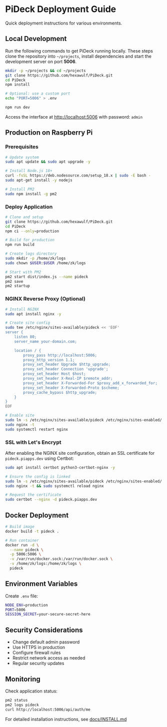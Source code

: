 # PiDeck Deployment Guide

Quick deployment instructions for various environments.

## Local Development

Run the following commands to get PiDeck running locally. These steps clone the
repository into `~/projects`, install dependencies and start the development
server on port **5006**.

```bash
mkdir -p ~/projects && cd ~/projects
git clone https://github.com/hexawulf/PiDeck.git
cd PiDeck
npm install

# Optional: use a custom port
echo "PORT=5006" > .env

npm run dev
```


Access the interface at [http://localhost:5006](http://localhost:5006) with
password: `admin`


## Production on Raspberry Pi

### Prerequisites
```bash
# Update system
sudo apt update && sudo apt upgrade -y

# Install Node.js 18+
curl -fsSL https://deb.nodesource.com/setup_18.x | sudo -E bash -
sudo apt-get install -y nodejs

# Install PM2
sudo npm install -g pm2
```

### Deploy Application
```bash
# Clone and setup
git clone https://github.com/hexawulf/PiDeck.git
cd PiDeck
npm ci --only=production

# Build for production
npm run build

# Create logs directory
sudo mkdir -p /home/zk/logs
sudo chown $USER:$USER /home/zk/logs

# Start with PM2
pm2 start dist/index.js --name pideck
pm2 save
pm2 startup
```

### NGINX Reverse Proxy (Optional)
```bash
# Install NGINX
sudo apt install nginx -y

# Create site config
sudo tee /etc/nginx/sites-available/pideck << 'EOF'
server {
    listen 80;
    server_name your-domain.com;

    location / {
        proxy_pass http://localhost:5006;
        proxy_http_version 1.1;
        proxy_set_header Upgrade $http_upgrade;
        proxy_set_header Connection 'upgrade';
        proxy_set_header Host $host;
        proxy_set_header X-Real-IP $remote_addr;
        proxy_set_header X-Forwarded-For $proxy_add_x_forwarded_for;
        proxy_set_header X-Forwarded-Proto $scheme;
        proxy_cache_bypass $http_upgrade;
    }
}
EOF

# Enable site
sudo ln -s /etc/nginx/sites-available/pideck /etc/nginx/sites-enabled/
sudo nginx -t
sudo systemctl restart nginx
```

### SSL with Let's Encrypt

After enabling the NGINX site configuration, obtain an SSL certificate for
`pideck.piapps.dev` using Certbot:

```bash
sudo apt install certbot python3-certbot-nginx -y

# Ensure the config is linked
sudo ln -s /etc/nginx/sites-available/pideck /etc/nginx/sites-enabled/
sudo nginx -t && sudo systemctl reload nginx

# Request the certificate
sudo certbot --nginx -d pideck.piapps.dev
```

## Docker Deployment

```bash
# Build image
docker build -t pideck .

# Run container
docker run -d \
  --name pideck \
  -p 5006:5006 \
  -v /var/run/docker.sock:/var/run/docker.sock \
  -v /home/zk/logs:/home/zk/logs \
  pideck
```

## Environment Variables

Create `.env` file:
```bash
NODE_ENV=production
PORT=5006
SESSION_SECRET=your-secure-secret-here
```

## Security Considerations

- Change default admin password
- Use HTTPS in production
- Configure firewall rules
- Restrict network access as needed
- Regular security updates

## Monitoring

Check application status:
```bash
pm2 status
pm2 logs pideck
curl http://localhost:5006/api/auth/me
```

For detailed installation instructions, see [docs/INSTALL.md](./INSTALL.md)